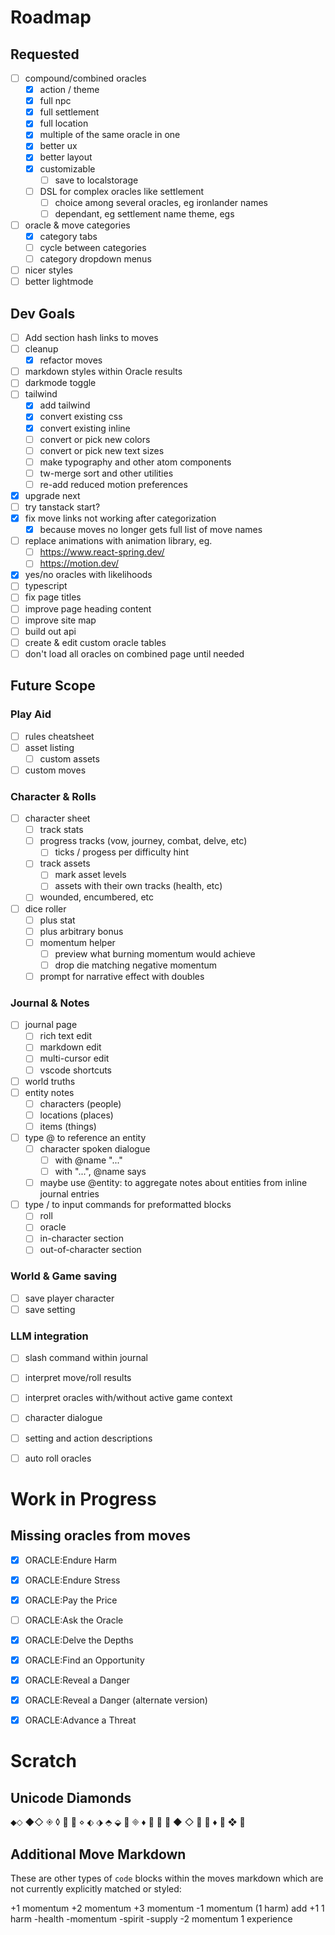 # Roadmap

## Requested
- [ ] compound/combined oracles
  - [x] action / theme
  - [x] full npc
  - [x] full settlement
  - [x] full location
  - [x] multiple of the same oracle in one
  - [x] better ux
  - [x] better layout
  - [x] customizable
    - [ ] save to localstorage
  - [ ] DSL for complex oracles like settlement
    - [ ] choice among several oracles, eg ironlander names
    - [ ] dependant, eg settlement name theme, egs
- [ ] oracle & move categories
  - [x] category tabs
  - [ ] cycle between categories
  - [ ] category dropdown menus
- [ ] nicer styles
- [ ] better lightmode

## Dev Goals
- [ ] Add section hash links to moves
- [ ] cleanup
  - [x] refactor moves
- [ ] markdown styles within Oracle results
- [ ] darkmode toggle
- [ ] tailwind
  - [x] add tailwind
  - [x] convert existing css
  - [x] convert existing inline
  - [ ] convert or pick new colors
  - [ ] convert or pick new text sizes
  - [ ] make typography and other atom components
  - [ ] tw-merge sort and other utilities
  - [ ] re-add reduced motion preferences
- [x] upgrade next
- [ ] try tanstack start?
- [x] fix move links not working after categorization
  - [x] because moves no longer gets full list of move names
- [ ] replace animations with animation library, eg.
  - [ ] https://www.react-spring.dev/
  - [ ] https://motion.dev/
- [x] yes/no oracles with likelihoods
- [ ] typescript
- [ ] fix page titles
- [ ] improve page heading content
- [ ] improve site map
- [ ] build out api
- [ ] create & edit custom oracle tables
- [ ] don't load all oracles on combined page until needed

## Future Scope

### Play Aid
- [ ] rules cheatsheet
- [ ] asset listing
  - [ ] custom assets
- [ ] custom moves

### Character & Rolls
- [ ] character sheet
  - [ ] track stats
  - [ ] progress tracks (vow, journey, combat, delve, etc)
    - [ ] ticks / progess per difficulty hint
  - [ ] track assets
    - [ ] mark asset levels
    - [ ] assets with their own tracks (health, etc)
  - [ ] wounded, encumbered, etc
- [ ] dice roller
  - [ ] plus stat
  - [ ] plus arbitrary bonus
  - [ ] momentum helper
    - [ ] preview what burning momentum would achieve
    - [ ] drop die matching negative momentum
  - [ ] prompt for narrative effect with doubles

### Journal & Notes
- [ ] journal page
  - [ ] rich text edit
  - [ ] markdown edit
  - [ ] multi-cursor edit
  - [ ] vscode shortcuts
- [ ] world truths
- [ ] entity notes
  - [ ] characters (people)
  - [ ] locations (places)
  - [ ] items (things)
- [ ] type @ to reference an entity
  - [ ] character spoken dialogue
    - [ ] with @name "..."
    - [ ] with "...", @name says
  - [ ] maybe use @entity: to aggregate notes about entities from inline journal entries

- [ ] type / to input commands for preformatted blocks
  - [ ] roll
  - [ ] oracle
  - [ ] in-character section
  - [ ] out-of-character section
  
### World & Game saving
- [ ] save player character
- [ ] save setting

### LLM integration
  - [ ] slash command within journal
  - [ ] interpret move/roll results
  - [ ] interpret oracles with/without active game context
  - [ ] character dialogue
  - [ ] setting and action descriptions
  - [ ] auto roll oracles


# Work in Progress

## Missing oracles from moves

- [x] ORACLE:Endure Harm
- [x] ORACLE:Endure Stress
- [x] ORACLE:Pay the Price
- [ ] ORACLE:Ask the Oracle
- [x] ORACLE:Delve the Depths
- [x] ORACLE:Find an Opportunity
- [x] ORACLE:Reveal a Danger
- [x] ORACLE:Reveal a Danger (alternate version)
- [x] ORACLE:Advance a Threat



# Scratch

## Unicode Diamonds

⬥⬦
◆◇
◈
◊ 💍 💎 ⋄ ⬖ ⬗ ⬘ ⬙ 💠 🞜 ♦️ ⃟ ⌺ ⍚ ◆ ◇ ◈ ♢ ♦ ⛋ ❖ ⟐

## Additional Move Markdown

These are other types of `code` blocks within the moves markdown which are not currently explicitly matched or styled:

+1 momentum
+2 momentum
+3 momentum
-1 momentum
(1 harm)
add +1
1 harm
-health
-momentum
-spirit
-supply
-2 momentum
1 experience